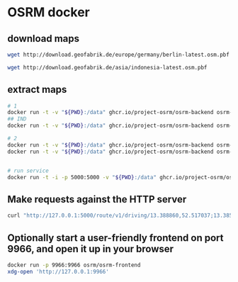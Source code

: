 # OSRM docker
## download maps
```sh
wget http://download.geofabrik.de/europe/germany/berlin-latest.osm.pbf

wget http://download.geofabrik.de/asia/indonesia-latest.osm.pbf
```

## extract maps
```sh
# 1
docker run -t -v "${PWD}:/data" ghcr.io/project-osrm/osrm-backend osrm-extract -p /opt/car.lua /data/berlin-latest.osm.pbf || echo "osrm-extract failed"
## IND
docker run -t -v "${PWD}:/data" ghcr.io/project-osrm/osrm-backend osrm-extract -p /opt/car.lua /data/indonesia-latest.osm.pbf || echo "osrm-extract failed"

# 2
docker run -t -v "${PWD}:/data" ghcr.io/project-osrm/osrm-backend osrm-partition /data/indonesia-latest.osrm || echo "osrm-partition failed"
docker run -t -v "${PWD}:/data" ghcr.io/project-osrm/osrm-backend osrm-customize /data/indonesia-latest.osrm || echo "osrm-customize failed"


# run service
docker run -t -i -p 5000:5000 -v "${PWD}:/data" ghcr.io/project-osrm/osrm-backend osrm-routed --algorithm mld /data/indonesia-latest
```

## Make requests against the HTTP server
```sh
curl "http://127.0.0.1:5000/route/v1/driving/13.388860,52.517037;13.385983,52.496891?steps=true"
```

## Optionally start a user-friendly frontend on port 9966, and open it up in your browser
```sh
docker run -p 9966:9966 osrm/osrm-frontend
xdg-open 'http://127.0.0.1:9966'
```